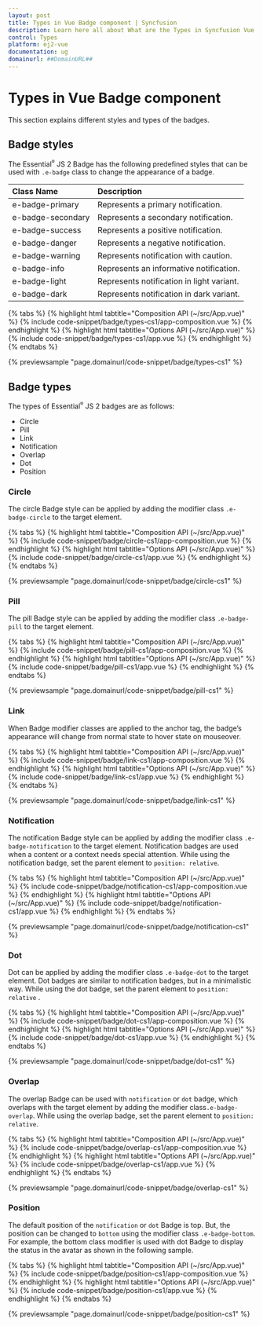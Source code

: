 ```yaml
---
layout: post
title: Types in Vue Badge component | Syncfusion
description: Learn here all about What are the Types in Syncfusion Vue Badge component of Syncfusion Essential JS 2 and more.
control: Types 
platform: ej2-vue
documentation: ug
domainurl: ##DomainURL##
---
```


# Types in Vue Badge component

This section explains different styles and types of the badges.

## Badge styles

The Essential<sup style="font-size:70%">&reg;</sup> JS 2 Badge has the following predefined styles that can be used with `.e-badge` class to change the appearance of a badge.

| Class Name        | Description
| :-------------    |:-------------
| e-badge-primary   | Represents a primary notification.
| e-badge-secondary | Represents a secondary notification.
| e-badge-success   | Represents a positive notification.
| e-badge-danger    | Represents a negative notification.
| e-badge-warning   | Represents notification with caution.
| e-badge-info      | Represents an informative notification.
| e-badge-light     | Represents notification in light variant.
| e-badge-dark      | Represents notification in dark variant.

{% tabs %}
{% highlight html tabtitle="Composition API (~/src/App.vue)" %}
{% include code-snippet/badge/types-cs1/app-composition.vue %}
{% endhighlight %}
{% highlight html tabtitle="Options API (~/src/App.vue)" %}
{% include code-snippet/badge/types-cs1/app.vue %}
{% endhighlight %}
{% endtabs %}
        
{% previewsample "page.domainurl/code-snippet/badge/types-cs1" %}

## Badge types

The types of Essential<sup style="font-size:70%">&reg;</sup> JS 2 badges are as follows:

* Circle
* Pill
* Link
* Notification
* Overlap
* Dot
* Position

### Circle

The circle Badge style can be applied by adding the modifier class `.e-badge-circle` to the target element.

{% tabs %}
{% highlight html tabtitle="Composition API (~/src/App.vue)" %}
{% include code-snippet/badge/circle-cs1/app-composition.vue %}
{% endhighlight %}
{% highlight html tabtitle="Options API (~/src/App.vue)" %}
{% include code-snippet/badge/circle-cs1/app.vue %}
{% endhighlight %}
{% endtabs %}
        
{% previewsample "page.domainurl/code-snippet/badge/circle-cs1" %}

### Pill

The pill Badge style can be applied by adding the modifier class `.e-badge-pill` to the target element.

{% tabs %}
{% highlight html tabtitle="Composition API (~/src/App.vue)" %}
{% include code-snippet/badge/pill-cs1/app-composition.vue %}
{% endhighlight %}
{% highlight html tabtitle="Options API (~/src/App.vue)" %}
{% include code-snippet/badge/pill-cs1/app.vue %}
{% endhighlight %}
{% endtabs %}
        
{% previewsample "page.domainurl/code-snippet/badge/pill-cs1" %}

### Link

When Badge modifier classes are applied to the anchor tag, the badge’s appearance will change from normal state to hover state on mouseover.

{% tabs %}
{% highlight html tabtitle="Composition API (~/src/App.vue)" %}
{% include code-snippet/badge/link-cs1/app-composition.vue %}
{% endhighlight %}
{% highlight html tabtitle="Options API (~/src/App.vue)" %}
{% include code-snippet/badge/link-cs1/app.vue %}
{% endhighlight %}
{% endtabs %}
        
{% previewsample "page.domainurl/code-snippet/badge/link-cs1" %}

### Notification

The notification Badge style can be applied by adding the modifier class `.e-badge-notification` to the target element. Notification badges are used when a content or a context needs special attention. While using the notification badge, set the parent element to `position: relative`.

{% tabs %}
{% highlight html tabtitle="Composition API (~/src/App.vue)" %}
{% include code-snippet/badge/notification-cs1/app-composition.vue %}
{% endhighlight %}
{% highlight html tabtitle="Options API (~/src/App.vue)" %}
{% include code-snippet/badge/notification-cs1/app.vue %}
{% endhighlight %}
{% endtabs %}
        
{% previewsample "page.domainurl/code-snippet/badge/notification-cs1" %}

### Dot

Dot can be applied by adding the modifier class `.e-badge-dot` to the target element. Dot badges are similar to notification badges, but in a minimalistic way. While using the dot badge, set the parent element to `position: relative` .

{% tabs %}
{% highlight html tabtitle="Composition API (~/src/App.vue)" %}
{% include code-snippet/badge/dot-cs1/app-composition.vue %}
{% endhighlight %}
{% highlight html tabtitle="Options API (~/src/App.vue)" %}
{% include code-snippet/badge/dot-cs1/app.vue %}
{% endhighlight %}
{% endtabs %}
        
{% previewsample "page.domainurl/code-snippet/badge/dot-cs1" %}

### Overlap

The overlap Badge can be used with `notification` or `dot` badge, which overlaps with the target element by adding the modifier class`.e-badge-overlap`. While using the overlap badge, set the parent element to `position: relative`.

{% tabs %}
{% highlight html tabtitle="Composition API (~/src/App.vue)" %}
{% include code-snippet/badge/overlap-cs1/app-composition.vue %}
{% endhighlight %}
{% highlight html tabtitle="Options API (~/src/App.vue)" %}
{% include code-snippet/badge/overlap-cs1/app.vue %}
{% endhighlight %}
{% endtabs %}
        
{% previewsample "page.domainurl/code-snippet/badge/overlap-cs1" %}

### Position

The default position of the `notification` or `dot` Badge is top. But, the position can be changed to `bottom` using the modifier class `.e-badge-bottom`. For example, the bottom class modifier is used with dot Badge to display the status in the avatar as shown in the following sample.

{% tabs %}
{% highlight html tabtitle="Composition API (~/src/App.vue)" %}
{% include code-snippet/badge/position-cs1/app-composition.vue %}
{% endhighlight %}
{% highlight html tabtitle="Options API (~/src/App.vue)" %}
{% include code-snippet/badge/position-cs1/app.vue %}
{% endhighlight %}
{% endtabs %}
        
{% previewsample "page.domainurl/code-snippet/badge/position-cs1" %}